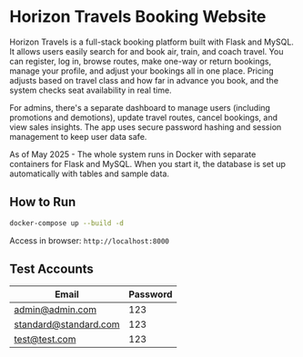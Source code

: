 # Horizon Travels Booking Website

Horizon Travels is a full-stack booking platform built with Flask and MySQL. It allows users easily search for and book air, train, and coach travel. You can register, log in, browse routes, make one-way or return bookings, manage your profile, and adjust your bookings all in one place. Pricing adjusts based on travel class and how far in advance you book, and the system checks seat availability in real time.

For admins, there's a separate dashboard to manage users (including promotions and demotions), update travel routes, cancel bookings, and view sales insights. The app uses secure password hashing and session management to keep user data safe. 

As of May 2025 - The whole system runs in Docker with separate containers for Flask and MySQL. When you start it, the database is set up automatically with tables and sample data.

##  How to Run

```bash
docker-compose up --build -d
```
Access in browser: `http://localhost:8000`

## Test Accounts

| Email                 | Password |
|-----------------------|----------|
| admin@admin.com       | 123      |
| standard@standard.com | 123      |
| test@test.com         | 123      |

